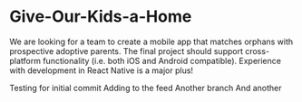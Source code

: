 # Give-Our-Kids-a-Home
We are looking for a team to create a mobile app that matches orphans with prospective adoptive parents. The final project should support cross-platform functionality (i.e. both iOS and Android compatible). Experience with development in React Native is a major plus!

Testing for initial commit
Adding to the feed
Another branch
And another

